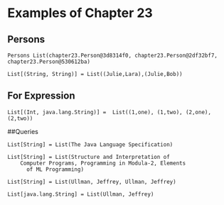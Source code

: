 Examples of Chapter 23
==========

## Persons
```
Persons List(chapter23.Person@3d8314f0, chapter23.Person@2df32bf7, chapter23.Person@530612ba)

List[(String, String)] = List((Julie,Lara),(Julie,Bob))
```

## For Expression
```
List[(Int, java.lang.String)] =  List((1,one), (1,two), (2,one), (2,two))
```

##Queries
```
List[String] = List(The Java Language Specification)

List[String] = List(Structure and Interpretation of
    Computer Programs, Programming in Modula-2, Elements
      of ML Programming)
      
List[String] = List(Ullman, Jeffrey, Ullman, Jeffrey)

List[java.lang.String] = List(Ullman, Jeffrey)
```
